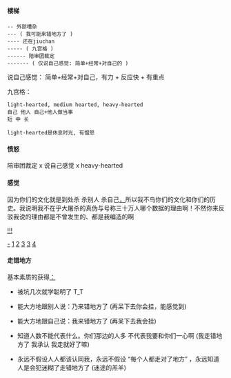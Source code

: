 
#### 楼梯
```
-- 外部嘈杂
--- ( 我可能来错地方了 )
---- 还在jiuchan
----- ( 九宫格 )
------ 陪审团裁定
------- ( 仅说自己感觉: 简单+经常+对自己的 )
```

说自己感觉：
简单+经常+对自己，有力 + 反应快 + 有重点

九宫格：
```
light-hearted, medium hearted, heavy-hearted
自己 他人 自己+他人做当事
短 中 长

light-hearted是休息时光, 有愠怒
```

#### 愤怒

陪审团裁定 x 说自己感觉 x heavy-hearted

#### 感觉

因为你们的文化就是到处杀 杀别人 杀自己[，](https://twitter.com/lihongkuan/status/870563959757303808#G-让3亿中国人送死当炮灰这件事情他和谁商量过)所以我不鸟你们的文化和你们的历史。我说明我不在乎大屠杀的真伪与号称三十万人哪个数据的理由啊！不然你来反驳我说的理由都是不曾发生的、都是我编造的啊

[!!!](https://twitter.com/renjianliechu/status/870662174384898048#我感觉自己来错地方了，但-当着陪审团-我必须说话，说自己的话)

[-](https://twitter.com/badiucao/status/858247424401317888#澳洲阿德莱德画家巴丢草) [1](https://twitter.com/Suyutong/status/870645665189298176#公共话题之释放受害者) [2](https://twitter.com/Suyutong/status/870293770629206016#公共场合公共话题) [3](https://twitter.com/Suyutong/status/870238555913768960#警惕学生会) [3](https://github.com/7900ms/000nottheater_deserted_systemlibrary/blob/master/supplementary/term-Finder.md#警惕学生会) [4](https://www.youtube.com/watch?v=zy5tBC2rwe0#见死不救吃喝拉撒的动物.救护车!)

#### 走错地方

基本素质的获得[：](https://github.com/7900ms/000nottheater_deserted_systemlibrary/blob/master/supplementary/term-Finder-你可能来错地方了.md)

- 被坑几次就学聪明了 T_T

- 能大方地跟别人说：乃来错地方了 (再呆下去你会挂，能感觉到)

- 能大方地跟自己说：我来错地方了 (再呆下去我会挂)

- 知道人数不能代表什么。你们那边的人多 不代表我要和你们一心啊 (我走错地方了 我承认 我走就好了嘛)

- 永远不假设人人都该认同我，永远不假设 “每个人都走对了地方” ，永远知道人是会犯迷糊了走错地方了 (迷途的羔羊)

